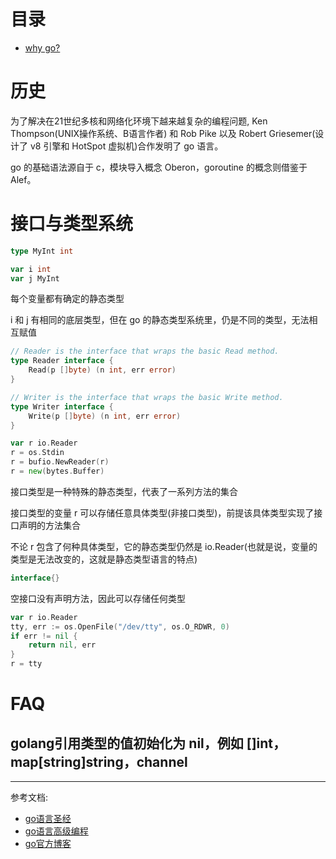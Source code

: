 目录
=================

+ [why go?](#历史)

# 历史

为了解决在21世纪多核和网络化环境下越来越复杂的编程问题, Ken Thompson(UNIX操作系统、B语言作者) 和 Rob Pike 以及 Robert Griesemer(设计了 v8 引擎和 HotSpot 虚拟机)合作发明了 go 语言。

go 的基础语法源自于 c，模块导入概念 Oberon，goroutine 的概念则借鉴于 Alef。


# 接口与类型系统

```go
type MyInt int

var i int
var j MyInt
```

每个变量都有确定的静态类型

i 和 j 有相同的底层类型，但在 go 的静态类型系统里，仍是不同的类型，无法相互赋值

```go
// Reader is the interface that wraps the basic Read method.
type Reader interface {
    Read(p []byte) (n int, err error)
}

// Writer is the interface that wraps the basic Write method.
type Writer interface {
    Write(p []byte) (n int, err error)
}

var r io.Reader
r = os.Stdin
r = bufio.NewReader(r)
r = new(bytes.Buffer)
```

接口类型是一种特殊的静态类型，代表了一系列方法的集合

接口类型的变量 r 可以存储任意具体类型(非接口类型)，前提该具体类型实现了接口声明的方法集合

不论 r 包含了何种具体类型，它的静态类型仍然是 io.Reader(也就是说，变量的类型是无法改变的，这就是静态类型语言的特点)

```go
interface{}
```

空接口没有声明方法，因此可以存储任何类型


```go
var r io.Reader
tty, err := os.OpenFile("/dev/tty", os.O_RDWR, 0)
if err != nil {
    return nil, err
}
r = tty
```

# FAQ

## golang引用类型的值初始化为 nil，例如 []int， map[string]string，channel




















---------

参考文档:

+ [go语言圣经](https://yar999.gitbooks.io/gopl-zh/content/)
+ [go语言高级编程](https://github.com/chai2010/advanced-go-programming-book)
+ [go官方博客](https://blog.golang.org/index)
